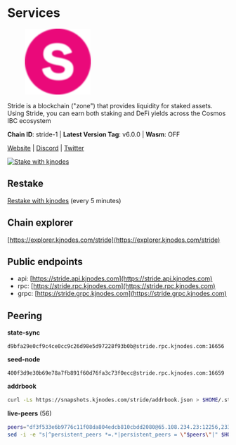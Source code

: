 # Services

<figure><img src="https://raw.githubusercontent.com/kj89/cosmos-images/main/logos/stride.png" width="150" alt=""><figcaption></figcaption></figure>

Stride is a blockchain ("zone") that provides liquidity for staked assets.  Using Stride, you can earn both staking and DeFi yields across the Cosmos IBC ecosystem

**Chain ID**: stride-1 | **Latest Version Tag**: v6.0.0 | **Wasm**: OFF

[Website](https://stride.zone) | [Discord](https://discord.gg/mzQZ8dAE7u) | [Twitter](https://twitter.com/stride_zone)

[![Stake with kjnodes](https://i.ibb.co/cr44Q8j/button-stake-with-kjnodes.png)](https://restake.app/stride/stridevaloper1j8gkhtllnp252l6g6zwzea30e7pvzqttr9768n)

## Restake

[Restake with kjnodes](https://restake.app/stride/stridevaloper1j8gkhtllnp252l6g6zwzea30e7pvzqttr9768n) (every 5 minutes)
## Chain explorer
[https://explorer.kjnodes.com/stride](https://explorer.kjnodes.com/stride)

## Public endpoints

* api: [https://stride.api.kjnodes.com](https://stride.api.kjnodes.com)
* rpc: [https://stride.rpc.kjnodes.com](https://stride.rpc.kjnodes.com)
* grpc: [https://stride.grpc.kjnodes.com](https://stride.grpc.kjnodes.com)

## Peering

**state-sync**

```text
d9bfa29e0cf9c4ce0cc9c26d98e5d97228f93b0b@stride.rpc.kjnodes.com:16656
```

**seed-node**

```text
400f3d9e30b69e78a7fb891f60d76fa3c73f0ecc@stride.rpc.kjnodes.com:16659
```

**addrbook**
```bash
curl -Ls https://snapshots.kjnodes.com/stride/addrbook.json > $HOME/.stride/config/addrbook.json
```

**live-peers** (56)
```bash
peers="df3f533e6b9776c11f08da804edcb810cbdd2080@65.108.234.23:12256,233e06cfa51d53e186afe032e848f5c9f5cd4a01@83.171.248.3:26656,d77e7918b9f9e21ee60a8e03075ca3e5f7353912@162.55.4.253:26656,a757fc9ea95a7f643d392ec9fdaa31cbf06e76d9@195.3.221.21:12256,6fca686eca83017f3bb3055c3b58a2f8d476de8f@204.93.241.110:27652,2254e6968e5c7ebc98ef5b79b388502fa44e10e1@5.161.134.44:26656,20f56a68a04eedc764b7e1b87b7032a50b9d4fe9@51.81.155.97:10456,1483ddbd1ba369c01d5496877314ed1b09bd9cc3@65.21.189.221:12256,44e797771bff124693e63a8ec331d42873cf2ae2@95.217.202.49:35656,a3f95b0b15c31a68a7535f6068c4e14b95e90dcf@65.109.92.240:21016,748d1362c37b6267393b9fbf5fbe1191e75e2539@65.109.52.178:26656,72bce5a8ec13c9762589428e8d8b8d25b3961bba@35.193.84.64:26656,8d7d0f32d53467c4d5e8871faf4ec58ea970fed2@157.90.179.182:26456,0198f6d3ebe7bed4d176558a2ce8d341531f3e7b@74.80.183.130:26653,018d66466cfd907d5cc166ba3d5df8958c96e80a@149.56.36.205:26656,e1b058e5cfa2b836ddaa496b10911da62dcf182e@138.201.8.248:26656,ea6a7b2f366bc343f0670f1673fd86001dd08eb0@65.108.122.246:26636,a7d96dc929824613315dcc1c90fee119f28cc51f@164.152.160.155:26656,dfc62810eeaab86587b2975c79f3c12d4830652d@15.235.114.54:26656,6831d67983cf5ebcb44da01737ccd6ccbd15c08e@193.70.47.90:12256,e726816f42831689eab9378d5d577f1d06d25716@176.9.188.21:26656,5dbe792854b8f81df6c6fe5b7aa64d60b27f6100@137.184.235.212:26656,a7b4cf6f65138ba61518c2c45402da32dc8e28b7@88.99.164.158:21016,05eec003db41d7ff47a317ef59f83e31bdca23c3@78.107.234.44:26656,9ee75491e354965d8bfd8434aa093f8613bc1dce@65.108.238.103:12256,3505b1ece40f94cab8f80cfe31f5106c028ccd05@185.193.17.40:12256,615ebc348998f7f050763dd0a9201e8f61e8fc07@35.210.78.199:26656,6856de6f0c70a850db2b58deb43d568fced4a524@35.208.90.201:26656,d36ac7580cc8907a00b0add8c3b047caea6df4ed@107.155.67.202:26636,18704d8ffb35d412adb3fb8eea62c894cf175e75@86.48.26.130:26656,d056dcd5ac8dddb23e2962a5ade6ee51f9bfd785@162.19.89.8:10456,87a7a8cc67967d0ede5d68a1477c44a40a8705f7@108.165.178.242:26653,d9bfa29e0cf9c4ce0cc9c26d98e5d97228f93b0b@65.109.88.38:16656,463b1dc6903455575079572fb23407be586f2a4b@185.16.39.37:26656,5383a21cf2d5e513aea2c3e430133f31aa2e5d00@138.201.32.103:26656,5093547fdf0430143ac66b4ee55d80e6542a6c10@217.174.247.163:26656,fb24bc1de8c563e822897fba89bf150c602f3123@198.244.178.213:26656,c9027c0429bca7dc7a441d7764d404d50694c225@66.206.17.178:26665,04b797b5a56fb939a97a3c7d9c3230d09b85e8d7@93.189.30.118:26656,cfd27429d382ecf366ddad02c88f15a8753092c8@66.172.36.135:28656,d2247f7b919f0781c90ee61958d7044665a22d38@169.155.44.213:26656,cd680cc992983e5c8244b5529034a2e362e7a6d3@93.159.134.157:26656,222b5f1f8f8b4933c1913818ab2b7379c282b4e2@65.108.75.107:11656,a69704ad35dea3df36a169a823203bb1fec26f83@65.109.82.106:16656,f8e2f80a8c58e6f53cc4940f5f1eac55c9067480@35.213.184.121:26656,cb0b38aa612e8ac05f704d9b2feb7526607afb77@66.94.117.176:26656,cc35475fe1f7c345af0ea8a692f3b4b41c8f12a2@116.202.36.240:10156,63722a9aed0225d7a5f6a49d1c53b5c979137b13@74.96.207.60:26656,2c1f55e905c7425f995947e2d600ca5ac863b8c1@15.235.53.91:13456,3fe0b7f23e7646c732db55e7267e65a568b2b295@159.203.174.0:26656,89757803f40da51678451735445ad40d5b15e059@169.155.168.67:26656,8fff37214fb0ef622f1c09dccb22d6321e004c3e@109.123.242.163:50056,1ec2a654e00e22279ee50f13f074f2bce7218681@15.235.114.194:10156,8ade90b45b991088c92e8583e8bc93589d6cd81e@84.244.95.247:26656,b549e0f88cbebe6cfd3f772937a70640b950fd98@66.172.36.133:28656,dde569420829b5ec2a69bc0dd2fb1619e98cb19f@51.81.107.95:10456"
sed -i -e "s|^persistent_peers *=.*|persistent_peers = \"$peers\"|" $HOME/.stride/config/config.toml
```
